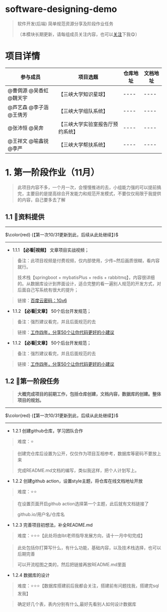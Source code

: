 # software-designing-demo
> 软件开发(后端) 简单规范资源分享及阶段作业任务
> 
> （本模块长期更新，请每组成员关注内容，也可以[关注](github.com/404name)下我😋）

# 项目详情
|  参与成员 | 项目选题 |  仓库地址  |  文档地址 |
| - | - | - | - | 
|@曹倜源 @吴香虹 @魏天宇 |【三峡大学知识星球】| ---- | ---- | 
|@芦艺森 @李子涵 @王倩芳 |【三峡大学组队系统】| ---- | ---- | 
|@张沛恒 @吴奔  |【三峡大学实验室报告厅预约系统】| ---- | ---- | 
|@王祥文 @喻鑫锐 @李严 |【三峡大学帮扶系统】| ---- | ---- | 

# 1. 第一阶段作业（11月）
> 此项目内容不多，一个月一次，会慢慢推进的去，小组能力强的可以提前搞完，主要目的是提高综合开发能力和规范开发模式，不要仅仅局限于我提供的内容，自己要多去了解

## 1.1 📘资料提供
***
$\color{red} {【第一次10/31更新到此，后续从此处继续】}$
*** 
- 1.1.1 **【必看|视频】** 文章项目实战视频；
> 备注：此项目视频是付费视频，仅内部使用，少传~然后画质很糊，看内容就行。
>
>技术栈【springboot + mybatisPlus + redis + rabbitmq】，内容很详细的。从数据库设计到界面设计，适合完整的看一遍别人规范的开发方式，对后面自己写系统有很大的提升；

> 链接：[百度云密码：1Gv6](https://pan.baidu.com/s/1QE_DYTyhaekYD1XoOWTWHw)
- 1.1.2 **【必看|文章】** 50个后台开发规范；
> 备注：强烈建议看完，并且后面规范的去

> 链接：[工作四年，分享50个让你代码更好的小建议](https://mp.weixin.qq.com/s/VgfMJRjCOwmmwDnvotsHeQ)

- 1.1.2 **【必看|文章】** 50个后台开发规范；
> 备注：强烈建议看完，并且后面规范的去

> 链接：[工作四年，分享50个让你代码更好的小建议](https://mp.weixin.qq.com/s/VgfMJRjCOwmmwDnvotsHeQ)



## 1.2 📑第一阶段任务
> **大概完成项目的前期工作，包括仓库创建，文档内容，数据库的创建。整体项目的规划。**
***
$\color{red} {【第一次10/31更新到此，后续从此处继续】}$
*** 
- 1.2.1 创建github仓库，学习团队合作 
> 难度：⭐

> 创建完仓库后设置为公开，仅仅作为项目互相参考，数据库等密码不要放上来
> 
> 完成README.md文档的编写，类似我这样，把个人计划写上。

- 1.2.2 创建github action，设置style主题，将仓库在线文档地址开放 
> 难度：⭐⭐

> 在设置页面开启github action选择第一个主题，此后就有文档链接了 
> 
> github.io/用户名/仓库名

- 1.2.3 完善项目初想法，补全README.md
> 难度：⭐⭐⭐【此处将由lbt老师指导发展方向，请十一月中旬完成】

> 此处包括你打算写什么，有什么功能，基础内容，以及技术栈选择，也可以后期完善
> 
> 可以开流程图之类的，然后把链接再放README.md里面

- 1.2.4 数据库的设计
> 难度：⭐⭐⭐【数据库搭建前后我都会关注，搭建前有问题找我，搭建完sql发我】

> 确定好几个表，表内分别有什么,最好先看别人如何设计数据库
> 
